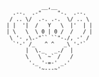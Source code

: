                 __,__
       .--.  .-"     "-.  .--.
      / .. \/  .-. .-.  \/ .. \
     | |  '|  /   Y   \  |'  | |
     | \   \  \ 0 | 0 /  /   / |
      \ '- ,\.-"`` ``"-./, -' /
       `'-' /_   ^ ^   _\ '-'`
           |  \._   _./  |
           \   \ `~` /   /
            '._ '-=-' _.'
               '~---~'

<!--
**Maxxxxxxxxxxxxxxxxxxxxx/Maxxxxxxxxxxxxxxxxxxxxx** is a ✨ _special_ ✨ repository because its `README.md` (this file) appears on your GitHub profile.

Here are some ideas to get you started:

- 🔭 I’m currently working on ...
- 🌱 I’m currently learning ...
- 👯 I’m looking to collaborate on ...
- 🤔 I’m looking for help with ...
- 💬 Ask me about ...
- 📫 How to reach me: ...
- 😄 Pronouns: ...
- ⚡ Fun fact: ...
-->
